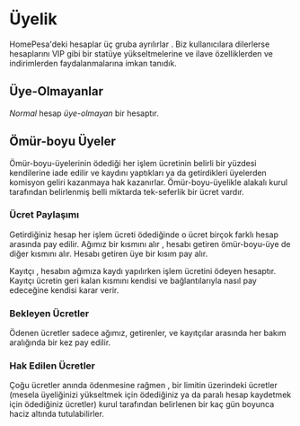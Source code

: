 # Üyelik

HomePesa'deki hesaplar üç gruba ayrılırlar . Biz kullanıcılara dilerlerse hesaplarını VIP
gibi bir statüye yükseltmelerine ve ilave özelliklerden ve indirimlerden 
faydalanmalarına imkan tanıdık.

## Üye-Olmayanlar

*Normal*  hesap *üye-olmayan* bir hesaptır.

## Ömür-boyu Üyeler

Ömür-boyu-üyelerinin ödediği her işlem ücretinin belirli bir yüzdesi kendilerine iade 
edilir ve kaydını yaptıkları ya da getirdikleri üyelerden komisyon geliri kazanmaya 
hak kazanırlar. Ömür-boyu-üyelikle alakalı kurul tarafından belirlenmiş belli miktarda 
tek-seferlik bir ücret vardır.

### Ücret Paylaşımı

Getirdiğiniz hesap her işlem ücreti ödediğinde o ücret birçok farklı hesap arasında 
pay edilir. Ağımız bir kısmını alır , hesabı getiren ömür-boyu-üye de diğer kısmını alır.
Hesabı getiren üye bir kısım pay alır.

Kayıtçı , hesabın ağımıza kaydı yapılırken işlem ücretini ödeyen hesaptır. Kayıtçı 
ücretin geri kalan kısmını kendisi ve bağlantılarıyla nasıl pay edeceğine kendisi karar 
verir.

### Bekleyen Ücretler

Ödenen ücretler sadece ağımız, getirenler, ve kayıtçılar arasında her bakım aralığında 
bir kez pay edilir.
                 
### Hak Edilen Ücretler

Çoğu ücretler anında ödenmesine rağmen , bir limitin üzerindeki ücretler (mesela 
üyeliğinizi yükseltmek için ödediğiniz ya da paralı hesap kaydetmek için ödediğiniz 
ücretler) kurul tarafından belirlenen bir kaç gün boyunca haciz altında tutulabilirler.
